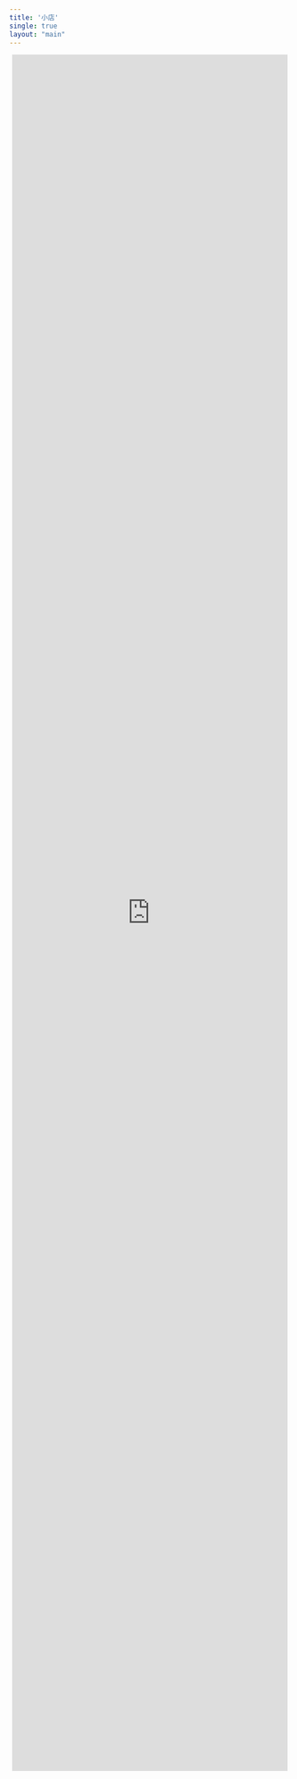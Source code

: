 ```yaml
---
title: '小店'
single: true
layout: "main"
---
```


<div style="display: flex; justify-content: center; align-items: top; height: 96vh;">
  <iframe 
    src="https://172.lot-ml.com/h5orderEn/index?pudID=32c0795066d1467d&userid=6babd1bdd232e810" 
    width="98%" 
    height="80%" 
    style="border: none; max-width: 1200px;"
  ></iframe>
</div>
